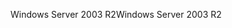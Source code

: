 <span data-ttu-id="b858e-101">Windows Server 2003 R2</span><span class="sxs-lookup"><span data-stu-id="b858e-101">Windows Server 2003 R2</span></span>